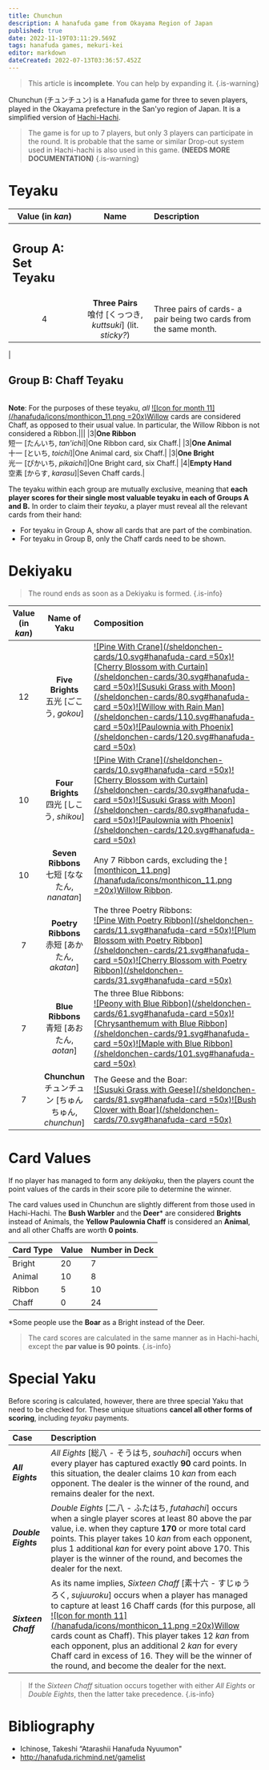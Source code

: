 ```yaml
---
title: Chunchun
description: A hanafuda game from Okayama Region of Japan
published: true
date: 2022-11-19T03:11:29.569Z
tags: hanafuda games, mekuri-kei
editor: markdown
dateCreated: 2022-07-13T03:36:57.452Z
---
```


>This article is **incomplete**. You can help by expanding it.
{.is-warning}

Chunchun (チュンチュン) is a Hanafuda game for three to seven players, played in the Okayama prefecture in the San'yo region of Japan. It is a simplified version of [Hachi-Hachi](/en/hanafuda/games/koi-koi).

> The game is for up to 7 players, but only 3 players can participate in the round. It is probable that the same or similar Drop-out system used in Hachi-hachi is also used in this game. **(NEEDS MORE DOCUMENTATION)**
{.is-warning}

# Teyaku

|Value (in *kan*)|Name|Description|
|:---:|:---:|:---|
|<h2 align="left">Group A: Set Teyaku</h2>|||
|4|**Three Pairs**<br/>喰付 [くっつき, *kuttsuki*] (lit. *sticky?*)|Three pairs of cards- a pair being two cards from the same month.|

|<h2 align="left">Group B: Chaff Teyaku</h2><br>**Note**: For the purposes of these teyaku, *all* [![Icon for month 11](/hanafuda/icons/monthicon_11.png =20x)Willow](/en/hanafuda/suits/willow) cards are considered Chaff, as opposed to their usual value. In particular, the Willow Ribbon is not considered a Ribbon.|||
|3|**One Ribbon**<br/>短一 [たんいち, *tan'ichi*]|One Ribbon card, six Chaff.|
|3|**One Animal**<br/>十一 [といち, *toichi*]|One Animal card, six Chaff.|
|3|**One Bright**<br/>光一 [ぴかいち, *pikaichi*]|One Bright card, six Chaff.|
|4|**Empty Hand**<br/>空素 [からす, *karasu*]|Seven Chaff cards.|

The teyaku within each group are mutually exclusive, meaning that **each player scores for their single most valuable teyaku in each of Groups A and B.** In order to claim their *teyaku*, a player must reveal all the relevant cards from their hand: 
* For teyaku in Group A, show all cards that are part of the combination. 
* For teyaku in Group B, only the Chaff cards need to be shown.

# Dekiyaku

> The round ends as soon as a Dekiyaku is formed.
{.is-info}

|Value (in *kan*)|Name of Yaku|Composition|
|:---:|:---:|:---|
|12|**Five Brights**<br/>五光 [ごこう, *gokou*] |[![Pine With Crane](/sheldonchen-cards/10.svg#hanafuda-card =50x)](/en/hanafuda/suits/pine#crane-with-sun)[![Cherry Blossom with Curtain](/sheldonchen-cards/30.svg#hanafuda-card =50x)](/en/hanafuda/suits/cherry-blossom#flower-viewing-curtain)[![Susuki Grass with Moon](/sheldonchen-cards/80.svg#hanafuda-card =50x)](/en/hanafuda/suits/susuki-grass#full-moon)[![Willow with Rain Man](/sheldonchen-cards/110.svg#hanafuda-card =50x)](/en/hanafuda/suits/willow#rain-man)[![Paulownia with Phoenix](/sheldonchen-cards/120.svg#hanafuda-card =50x)](/en/hanafuda/suits/paulownia#phoenix)|
|10|**Four Brights**<br/>四光 [しこう, *shikou*]|[![Pine With Crane](/sheldonchen-cards/10.svg#hanafuda-card =50x)](/en/hanafuda/suits/pine#crane-with-sun)[![Cherry Blossom with Curtain](/sheldonchen-cards/30.svg#hanafuda-card =50x)](/en/hanafuda/suits/cherry-blossom#flower-viewing-curtain)[![Susuki Grass with Moon](/sheldonchen-cards/80.svg#hanafuda-card =50x)](/en/hanafuda/suits/susuki-grass#full-moon)[![Paulownia with Phoenix](/sheldonchen-cards/120.svg#hanafuda-card =50x)](/en/hanafuda/suits/paulownia#phoenix)|
|10|**Seven Ribbons**<br/>七短 [ななたん, *nanatan*]|Any 7 Ribbon cards, excluding the [![monthicon_11.png](/hanafuda/icons/monthicon_11.png =20x)Willow Ribbon](/en/hanafuda/suits/willow#plain-ribbon).|
|7|**Poetry Ribbons**<br/>赤短 [あかたん, *akatan*]| The three Poetry Ribbons:<br>[![Pine With Poetry Ribbon](/sheldonchen-cards/11.svg#hanafuda-card =50x)](/en/hanafuda/suits/pine#poetry-ribbon)[![Plum Blossom with Poetry Ribbon](/sheldonchen-cards/21.svg#hanafuda-card =50x)](/en/hanafuda/suits/plum-blossom#poetry-ribbon)[![Cherry Blossom with Poetry Ribbon](/sheldonchen-cards/31.svg#hanafuda-card =50x)](/en/hanafuda/suits/cherry-blossom#poetry-ribbon)|
|7|**Blue Ribbons**<br/>青短 [あおたん, *aotan*]|The three Blue Ribbons:<br> [![Peony with Blue Ribbon](/sheldonchen-cards/61.svg#hanafuda-card =50x)](/en/hanafuda/suits/peony#blue-ribbon)[![Chrysanthemum with Blue Ribbon](/sheldonchen-cards/91.svg#hanafuda-card =50x)](/en/hanafuda/suits/chrysanthemum#blue-ribbon)[![Maple with Blue Ribbon](/sheldonchen-cards/101.svg#hanafuda-card =50x)](/en/hanafuda/suits/maple#blue-ribbon)|
|7|**Chunchun**<br/>チュンチュン [ちゅんちゅん, *chunchun*]|The Geese and the Boar:<br>[![Susuki Grass with Geese](/sheldonchen-cards/81.svg#hanafuda-card =50x)](/en/hanafuda/suits/susuki-grass#geese)[![Bush Clover with Boar](/sheldonchen-cards/70.svg#hanafuda-card =50x)](/en/hanafuda/suits/bush-clover#boar)|

# Card Values
If no player has managed to form any *dekiyaku*, then the players count the point values of the cards in their score pile to determine the winner.

The card values used in Chunchun are slightly different from those used in Hachi-Hachi. The **Bush Warbler** and the **Deer*** are considered **Brights** instead of Animals, the **Yellow Paulownia Chaff** is considered an **Animal**, and all other Chaffs are worth **0 points**.

| Card Type | Value | Number in Deck |
| --- | --- | --- |
| Bright | 20  | 7   |
| Animal | 10  | 8  |
| Ribbon | 5   | 10  |
| Chaff | 0   | 24  |

*Some people use the **Boar** as a Bright instead of the Deer.

> The card scores are calculated in the same manner as in Hachi-hachi, except the **par value is 90 points**.
{.is-info}

# Special Yaku
Before scoring is calculated, however, there are three special Yaku that need to be checked for. These unique situations **cancel all other forms of scoring**, including *teyaku* payments.

|Case|Description|
|:---|:---|
|***All Eights***|*All Eights* [総八 - そうはち, *souhachi*] occurs when every player has captured exactly **90** card points. In this situation, the dealer claims 10 *kan* from each opponent. The dealer is the winner of the round, and remains dealer for the next.|
|***Double Eights***|*Double Eights* [二八 - ふたはち, *futahachi*] occurs when a single player scores at least 80 above the par value, i.e. when they capture **170** or more total card points. This player takes 10 *kan* from each opponent, plus 1 additional *kan* for every point above 170. This player is the winner of the round, and becomes the dealer for the next.|
|***Sixteen Chaff***|As its name implies, *Sixteen Chaff* [素十六 - すじゅうろく, *sujuuroku*] occurs when a player has managed to capture at least 16 Chaff cards (for this purpose, all [![Icon for month 11](/hanafuda/icons/monthicon_11.png =20x)Willow](/en/hanafuda/suits/willow) cards count as Chaff). This player takes 12 *kan* from each opponent, plus an additional 2 *kan* for every Chaff card in excess of 16. They will be the winner of the round, and become the dealer for the next.|

> If the *Sixteen Chaff* situation occurs together with either *All Eights* or *Double Eights*, then the latter take precedence.
{.is-info}

# Bibliography
-   Ichinose, Takeshi “Atarashii Hanafuda Nyuumon"
- http://hanafuda.richmind.net/gamelist